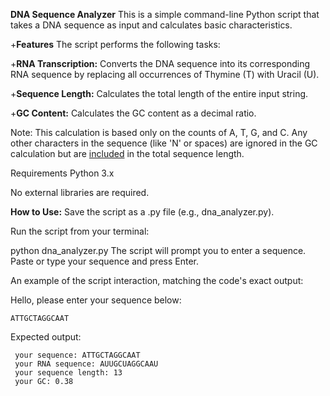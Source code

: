 **DNA Sequence Analyzer**
This is a simple command-line Python script that takes a DNA sequence as input and calculates basic characteristics.

+**Features**
</n>
The script performs the following tasks:

+**RNA Transcription:** Converts the DNA sequence into its corresponding RNA sequence by replacing all occurrences of Thymine (T) with Uracil (U).

+**Sequence Length:** Calculates the total length of the entire input string.

+**GC Content:** Calculates the GC content as a decimal ratio.

Note: This calculation is based only on the counts of A, T, G, and C. Any other characters in the sequence (like 'N' or spaces) are ignored in the GC calculation but are <ins>included</ins> in the total sequence length.

Requirements
Python 3.x

No external libraries are required.

**How to Use:**
</n>
Save the script as a .py file (e.g., dna_analyzer.py).

Run the script from your terminal:

python dna_analyzer.py
The script will prompt you to enter a sequence. Paste or type your sequence and press Enter.

An example of the script interaction, matching the code's exact output:

Hello, please enter your sequence below: 
```
ATTGCTAGGCAAT
```
Expected output:
```
 your sequence: ATTGCTAGGCAAT
 your RNA sequence: AUUGCUAGGCAAU
 your sequence length: 13
 your GC: 0.38
```

